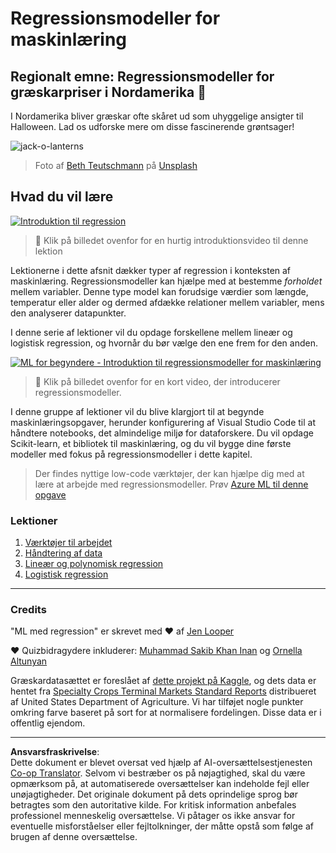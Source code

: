<!--
CO_OP_TRANSLATOR_METADATA:
{
  "original_hash": "508582278dbb8edd2a8a80ac96ef416c",
  "translation_date": "2025-09-04T23:18:43+00:00",
  "source_file": "2-Regression/README.md",
  "language_code": "da"
}
-->
# Regressionsmodeller for maskinlæring
## Regionalt emne: Regressionsmodeller for græskarpriser i Nordamerika 🎃

I Nordamerika bliver græskar ofte skåret ud som uhyggelige ansigter til Halloween. Lad os udforske mere om disse fascinerende grøntsager!

![jack-o-lanterns](../../../2-Regression/images/jack-o-lanterns.jpg)
> Foto af <a href="https://unsplash.com/@teutschmann?utm_source=unsplash&utm_medium=referral&utm_content=creditCopyText">Beth Teutschmann</a> på <a href="https://unsplash.com/s/photos/jack-o-lanterns?utm_source=unsplash&utm_medium=referral&utm_content=creditCopyText">Unsplash</a>
  
## Hvad du vil lære

[![Introduktion til regression](https://img.youtube.com/vi/5QnJtDad4iQ/0.jpg)](https://youtu.be/5QnJtDad4iQ "Introduktionsvideo til regression - Klik for at se!")
> 🎥 Klik på billedet ovenfor for en hurtig introduktionsvideo til denne lektion

Lektionerne i dette afsnit dækker typer af regression i konteksten af maskinlæring. Regressionsmodeller kan hjælpe med at bestemme _forholdet_ mellem variabler. Denne type model kan forudsige værdier som længde, temperatur eller alder og dermed afdække relationer mellem variabler, mens den analyserer datapunkter.

I denne serie af lektioner vil du opdage forskellene mellem lineær og logistisk regression, og hvornår du bør vælge den ene frem for den anden.

[![ML for begyndere - Introduktion til regressionsmodeller for maskinlæring](https://img.youtube.com/vi/XA3OaoW86R8/0.jpg)](https://youtu.be/XA3OaoW86R8 "ML for begyndere - Introduktion til regressionsmodeller for maskinlæring")

> 🎥 Klik på billedet ovenfor for en kort video, der introducerer regressionsmodeller.

I denne gruppe af lektioner vil du blive klargjort til at begynde maskinlæringsopgaver, herunder konfigurering af Visual Studio Code til at håndtere notebooks, det almindelige miljø for dataforskere. Du vil opdage Scikit-learn, et bibliotek til maskinlæring, og du vil bygge dine første modeller med fokus på regressionsmodeller i dette kapitel.

> Der findes nyttige low-code værktøjer, der kan hjælpe dig med at lære at arbejde med regressionsmodeller. Prøv [Azure ML til denne opgave](https://docs.microsoft.com/learn/modules/create-regression-model-azure-machine-learning-designer/?WT.mc_id=academic-77952-leestott)

### Lektioner

1. [Værktøjer til arbejdet](1-Tools/README.md)
2. [Håndtering af data](2-Data/README.md)
3. [Lineær og polynomisk regression](3-Linear/README.md)
4. [Logistisk regression](4-Logistic/README.md)

---
### Credits

"ML med regression" er skrevet med ♥️ af [Jen Looper](https://twitter.com/jenlooper)

♥️ Quizbidragydere inkluderer: [Muhammad Sakib Khan Inan](https://twitter.com/Sakibinan) og [Ornella Altunyan](https://twitter.com/ornelladotcom)

Græskardatasættet er foreslået af [dette projekt på Kaggle](https://www.kaggle.com/usda/a-year-of-pumpkin-prices), og dets data er hentet fra [Specialty Crops Terminal Markets Standard Reports](https://www.marketnews.usda.gov/mnp/fv-report-config-step1?type=termPrice) distribueret af United States Department of Agriculture. Vi har tilføjet nogle punkter omkring farve baseret på sort for at normalisere fordelingen. Disse data er i offentlig ejendom.

---

**Ansvarsfraskrivelse**:  
Dette dokument er blevet oversat ved hjælp af AI-oversættelsestjenesten [Co-op Translator](https://github.com/Azure/co-op-translator). Selvom vi bestræber os på nøjagtighed, skal du være opmærksom på, at automatiserede oversættelser kan indeholde fejl eller unøjagtigheder. Det originale dokument på dets oprindelige sprog bør betragtes som den autoritative kilde. For kritisk information anbefales professionel menneskelig oversættelse. Vi påtager os ikke ansvar for eventuelle misforståelser eller fejltolkninger, der måtte opstå som følge af brugen af denne oversættelse.